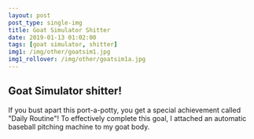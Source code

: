 ```yaml
---
layout: post
post_type: single-img
title: Goat Simulator Shitter
date: 2019-01-13 01:02:00
tags: [goat simulator, shitter]
img1: /img/other/goatsim1.jpg
img1_rollover: /img/other/goatsim1a.jpg
---
```

## Goat Simulator shitter!

If you bust apart this port-a-potty, you get a special achievement called "Daily Routine"! To effectively complete this goal, I attached an automatic baseball pitching machine to my goat body.
